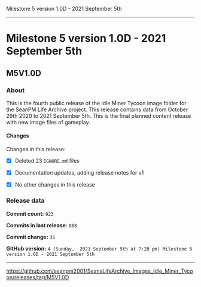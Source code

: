 Milestone 5 version 1.0D - 2021 September 5th

***

# Milestone 5 version 1.0D - 2021 September 5th

## M5V1.0D

### About

This is the fourth public release of the Idle Miner Tycoon image folder for the SeanPM Life Archive project. This release contains data from October 29th 2020 to 2021 September 5th. This is the final planned content release with new image files of gameplay.

#### Changes
 
<!--
- [x]  Added images for 2021 January to 2021 September

- [x] Updated documentation and archived old files

- [x] Added the final notice

- [x] Archived discussion and release data

- [x] Added support for the `.github` directory

- [x] Added Git config files (`.editorconfig` `.gitattributes` `.gitignore`)

- [x] Added X-Text files (`AUTHORS` `COPYING` `CREDITS` `INSTALL`)

- [x] Added a makefile

- [ ] No other content included in this release
!-->
Changes in this release:

- [x] Deleted 23 `IGNORE.md` files

- [x] Documentation updates, adding release notes for v1

- [x] No other changes in this release

### Release data

**Commit count:** `923`

**Commits in last release:** `888`

**Commit change:** `35`

**GitHub version:** `4 (Sunday,  2021 September 5th at 7:20 pm) Milestone 5 version 1.0D - 2021 September 5th`

***

https://github.com/seanpm2001/SeansLifeArchive_Images_Idle_Miner_Tycoon/releases/tag/M5V1.0D

